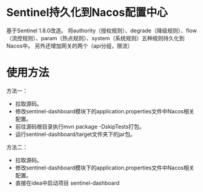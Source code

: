 # Sentinel持久化到Nacos配置中心
基于Sentinel 1.8.0改造。 将authority（授权规则）、degrade（降级规则）、flow（流控规则）、param（热点规则）、system（系统规则）五种规则持久化到Nacos中。 另外还增加网关的两个（api分组，限流）

# 使用方法

方法一：

- 拉取源码。
- 修改sentinel-dashboard模块下的application.properties文件中Nacos相关配置。
- 前往源码根目录执行mvn package -DskipTests打包。
- 运行sentinel-dashboard/target文件夹下的jar包。

方法二：

- 拉取源码。
- 修改sentinel-dashboard模块下的application.properties文件中Nacos相关配置。
- 直接在idea中启动项目 sentinel-dashboard

